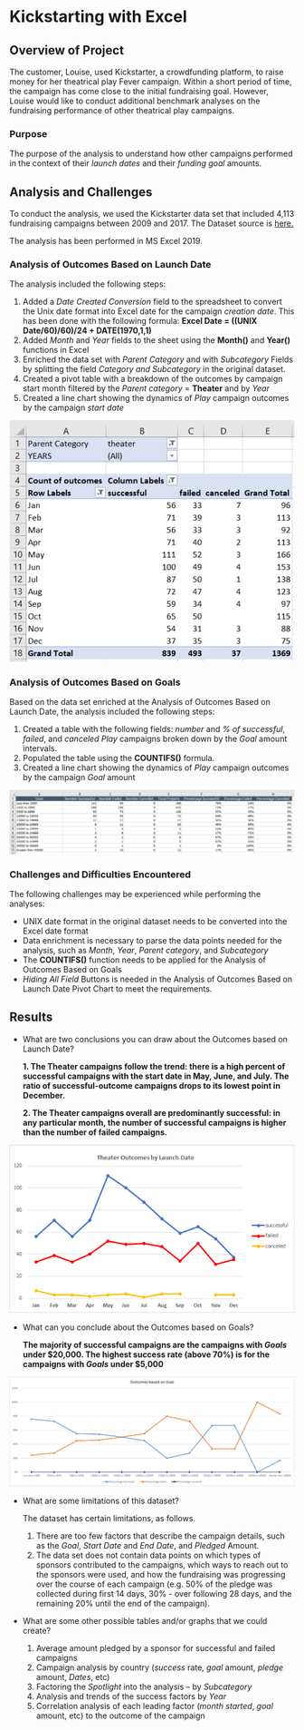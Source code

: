 # Kickstarting with Excel

## Overview of Project

The customer, Louise, used Kickstarter, a crowdfunding platform, to raise money for her theatrical play Fever campaign. Within a short period of time, the campaign has come close to the initial fundraising goal. However, Louise would like to conduct additional benchmark analyses on the fundraising performance of other theatrical play campaigns. 

### Purpose

The purpose of the analysis to understand how other campaigns performed in the context of their *launch dates* and their *funding goal* amounts.

## Analysis and Challenges

To conduct the analysis, we used the Kickstarter data set that included 4,113 fundraising campaigns between 2009 and 2017. The Dataset source is [here.](https://2u-data-curriculum-team.s3.amazonaws.com/dataviz-online/module_1/data-1-1-3-StarterBook.xlsx) 

The analysis has been performed in MS Excel 2019. 

### Analysis of Outcomes Based on Launch Date

The analysis included the following steps:

1.	Added a *Date Created Conversion* field to the spreadsheet to convert the Unix date format into Excel date for the campaign *creation date*. This has been done with the following formula:  **Excel Date = ((UNIX Date/60)/60)/24 + DATE(1970,1,1)** 
2.	Added *Month* and *Year* fields to the sheet using the **Month()** and **Year()** functions in Excel
3.	Enriched the data set with *Parent Category* and with *Subcategory* Fields by splitting the field *Category and Subcategory* in the original dataset.
4.	Created a pivot table with a breakdown of the outcomes by campaign start month filtered by the *Parent category* = **Theater** and by *Year*
5.	Created a line chart showing the dynamics of *Play* campaign outcomes by the campaign *start date*

![Table1](Table1.png)

### Analysis of Outcomes Based on Goals

Based on the data set enriched at the Analysis of Outcomes Based on Launch Date, the analysis included the following steps:

1.	Created a table with the following fields: *number* and *% of successful*, *failed*, and *canceled* *Play* campaigns broken down by the *Goal* amount intervals.
2.	Populated the table using the **COUNTIFS()** formula.
3.	Created a line chart showing the dynamics of *Play* campaign outcomes by the campaign *Goal* amount  

![Table2](Table2.png)

### Challenges and Difficulties Encountered
 
The following challenges may be experienced while performing the analyses:

-	UNIX date format in the original dataset needs to be converted into the Excel date format
-	Data enrichment is necessary to parse the data points needed for the analysis, such as *Month*, *Year*, *Parent category*, and *Subcategory*
-	The **COUNTIFS()** function needs to be applied for the Analysis of Outcomes Based on Goals
-	*Hiding All Field* Buttons is needed in the Analysis of Outcomes Based on Launch Date Pivot Chart to meet the requirements. 

## Results

- What are two conclusions you can draw about the Outcomes based on Launch Date?

    **1.	The Theater campaigns follow the trend: there is a high percent of successful campaigns with the start date in May, June, and July.  The ratio of successful-outcome campaigns drops to its lowest point in December.**
    
    **2.	The Theater campaigns overall are predominantly successful: in any particular month, the number of successful campaigns is higher than the number of failed campaigns.**

![Theater outcomes vs Launch](Theater_Outcomes_vs_Launch.png)
- What can you conclude about the Outcomes based on Goals?

    **The majority of successful campaigns are the campaigns with _Goals_ under $20,000. The highest success rate (above 70%) is for the campaigns with _Goals_ under $5,000**

![Theater outcomes vs Goals](Outcomes_vs_Goals.png)

- What are some limitations of this dataset?

    The dataset has certain limitations, as follows. 

    1.	There are too few factors that describe the campaign details, such as the *Goal*, *Start Date* and *End Date*, and *Pledged* Amount. 
    2.	The data set does not contain data points on which types of sponsors contributed to the campaigns, which ways to reach out to the sponsors were used, and how the fundraising was progressing over the course of each campaign (e.g. 50% of the pledge was collected during first 14 days, 30% - over following 28 days, and the remaining 20% until the end of the campaign).

- What are some other possible tables and/or graphs that we could create?

    1.	Average amount pledged by a sponsor for successful and failed campaigns
    2.	Campaign analysis by country (*success* rate, *goal* amount, *pledge* amount, *Dates*, etc)
    3.	Factoring the *Spotlight* into the analysis – by *Subcategory*
    4.	Analysis and trends of the success factors by *Year* 
    5.	Correlation analysis of each leading factor (*month started*, *goal* amount, etc) to the outcome of the campaign

